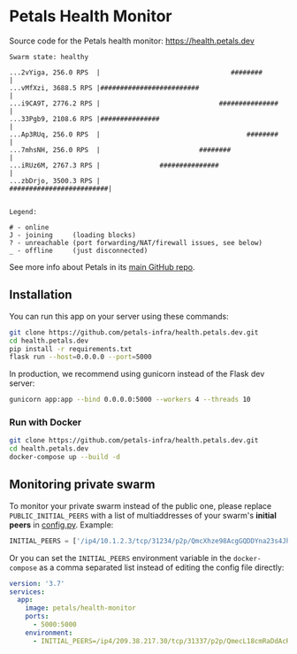 # Petals Health Monitor

Source code for the Petals health monitor: https://health.petals.dev

```
Swarm state: healthy

...2vYiga, 256.0 RPS  |                                 ########                             |
...vMfXzi, 3688.5 RPS |#########################                                             |
...i9CA9T, 2776.2 RPS |                              ###############                         |
...33Pgb9, 2108.6 RPS |###############                                                       |
...Ap3RUq, 256.0 RPS  |                                     ########                         |
...7mhsNH, 256.0 RPS  |                         ########                                     |
...iRUz6M, 2767.3 RPS |               ###############                                        |
...zbDrjo, 3500.3 RPS |                                             #########################|


Legend:

# - online
J - joining     (loading blocks)
? - unreachable (port forwarding/NAT/firewall issues, see below)
_ - offline     (just disconnected)
```

See more info about Petals in its [main GitHub repo](https://github.com/bigscience-workshop/petals).

## Installation

You can run this app on your server using these commands:

```bash
git clone https://github.com/petals-infra/health.petals.dev.git
cd health.petals.dev
pip install -r requirements.txt
flask run --host=0.0.0.0 --port=5000
```

In production, we recommend using gunicorn instead of the Flask dev server:

```bash
gunicorn app:app --bind 0.0.0.0:5000 --workers 4 --threads 10
```

### Run with Docker

```bash
git clone https://github.com/petals-infra/health.petals.dev.git
cd health.petals.dev
docker-compose up --build -d
```

## Monitoring private swarm

To monitor your private swarm instead of the public one, please replace `PUBLIC_INITIAL_PEERS` with a list of multiaddresses of your swarm's **initial peers** in [config.py](config.py). Example:

```python
INITIAL_PEERS = ['/ip4/10.1.2.3/tcp/31234/p2p/QmcXhze98AcgGQDDYna23s4Jho96n8wkwLJv78vxtFNq44']
```

Or you can set the `INITIAL_PEERS` environment variable in the `docker-compose` as a comma separated list instead of editing the config file directly:

```yaml
version: '3.7'
services:
  app:
    image: petals/health-monitor
    ports:
      - 5000:5000
    environment:
      - INITIAL_PEERS=/ip4/209.38.217.30/tcp/31337/p2p/QmecL18cmRaDdAcRmA7Ctj1gyAeUYG433WppA1UWTHTew6,/ip4/127.0.0.1/tcp/31337/p2p/QmecL18cmRaDdAcRmA7Ctj1gyAeUYG433WppA1UWTHTew6
```
